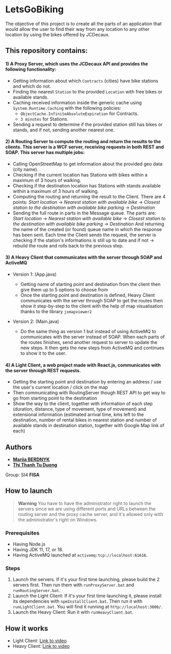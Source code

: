 # LetsGoBiking

The objective of this project is to create all the parts of an application that would allow the user to find their way from any location to any other location by using the bikes offered by JCDecaux.

## This repository contains:

<h4 align="left">1) A Proxy Server, which uses the JCDecaux API and provides the following functionality:</h4>

- Getting information about which `Contracts` (cities) have bike stations and which do not.
- Finding the nearest `Station` to the provided `Location` with free bikes or available stands.
- Caching received information inside the generic cache using `System.Runtime.Caching` with the following policies:
    - `ObjectCache.InfiniteAbsoluteExpiration` for Contracts.
    - `3 minutes` for Stations.
- Sending a request to determine if the provided station still has bikes or stands, and if not, sending another nearest one.

<h4 align="left">2) A Routing Server to compute the routing and return the results to the clients. This server is a WCF server, receiving requests in both REST and SOAP. This server has multiple jobs:</h4>

- Calling OpenStreetMap to get information about the provided geo data (city name).
- Checking if the current location has Stations with bikes within a maximum of 3 hours of walking.
- Checking if the destination location has Stations with stands available within a maximum of 3 hours of walking.
- Computing the routing and returning the result to the Client. There are 4 points:
  *Start location* -> *Nearest station with available bike* -> *Closest station to the destination with available bike parking* -> *Destination*
- Sending the full route in parts in the Message queue. The parts are:
  *Start location* -> *Nearest station with available bike* -> *Closest station to the destination with available bike parking* -> *Destination*
  And returning the name of the created (or found) queue name in which the response has been sent. Each time the Client sends the request, the server is checking if the station's informations is still up to date and if not -> rebuild the route and rolls back to the previous step.

<h4 align="left">3) A Heavy Client that communicates with the server through SOAP and ActiveMQ </h4>

- Version 1: (App.java)
  - Getting name of starting point and destination from the client then give them up to 5 options to choose from
  - Once the starting point and destination is defined, Heavy Client communicates with the server through SOAP to get the routes then show it step-by-step to the client with the help of map visualisation thanks to the library `jxmapviewer2`

- Version 2: (Main.java)
  - Do the same thing as version 1 but instead of using ActiveMQ to communicates with the server instead of SOAP. When each parts of the routes finishes, send another request to server to update the new steps. It then gets the new steps from ActiveMQ and continues to show it to the user.  

<h4 align="left">4) A Light Client, a web project made with React.js, communicates with the server through REST requests.</h4>

- Getting the starting point and destination by entering an address / use the user's current location / click on the map
- Then communicating with RoutingServer though REST API to get way to go from starting point to the destination
- Show the way to the client, together with information of each step (duration, distance, type of movement, type of movement) and extensional information (estimated arrival time, kms left to the destination, number of rental bikes in nearest station and number of available stands in destination station, together with Google Map link of each)
  
## Authors

- [**Mariia BERDNYK**](https://github.com/BadUkrainianWolf)
- [**Thi Thanh Tu Duong**](https://github.com/luvluvdt3)

Group: SI4 **FISA**

## How to launch

> **Warning**
> You have to have the administrator right to launch the servers since we are using different ports and URLs between the routing server and the proxy cache server, and it's allowed only with the administrator's right on Windows.

### Prerequisites
- Having Node.js
- Having JDK 11, 17, or 18.
- Having ActiveMQ launched at `activemq:tcp://localhost:61616`.

### Steps

1. Launch the servers.
   If it's your first time launching, please build the 2 servers first.
   Then run them with `runProxyServer.bat` and `runRoutingServer.bat`.
3. Launch the Light Client:
   If it's your first time launching it, please install its dependencies with `npmInstallClient.bat`.
   Then run it with `runLightClient.bat`.
   You will find it running at `http://localhost:3000/`.
4. Launch the Heavy Client:
   Run it with `runHeavyClient.bat`.

## How it works

- Light Client: [Link to video](https://unice-my.sharepoint.com/:v:/g/personal/thi-thanh-tu_duong_etu_unice_fr/EbnQetbs4ulJhsrCshq2dcsBrzEfNnhcKDAghMqE9f3Ukg?nav=eyJyZWZlcnJhbEluZm8iOnsicmVmZXJyYWxBcHAiOiJPbmVEcml2ZUZvckJ1c2luZXNzIiwicmVmZXJyYWxBcHBQbGF0Zm9ybSI6IldlYiIsInJlZmVycmFsTW9kZSI6InZpZXciLCJyZWZlcnJhbFZpZXciOiJNeUZpbGVzTGlua0NvcHkifX0&e=3tjkDH)
- Heavy Client: [Link to video](https://unice-my.sharepoint.com/:v:/g/personal/thi-thanh-tu_duong_etu_unice_fr/EZJUY1sOFl1EuqMcdRUmABwBJL5WYfkkQId_zc7uIBsHFg?nav=eyJyZWZlcnJhbEluZm8iOnsicmVmZXJyYWxBcHAiOiJPbmVEcml2ZUZvckJ1c2luZXNzIiwicmVmZXJyYWxBcHBQbGF0Zm9ybSI6IldlYiIsInJlZmVycmFsTW9kZSI6InZpZXciLCJyZWZlcnJhbFZpZXciOiJNeUZpbGVzTGlua0NvcHkifX0&e=Z8XkSk)

